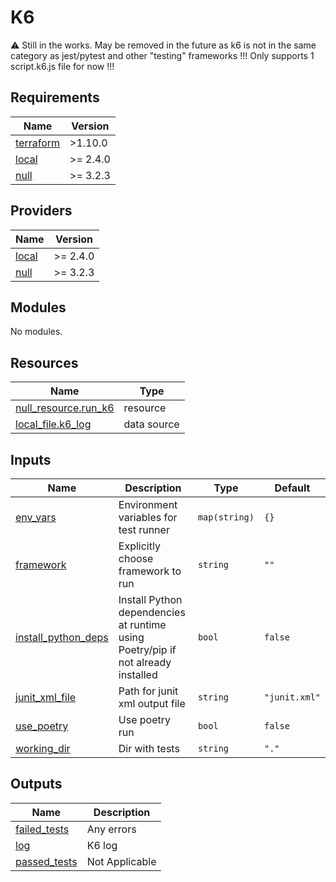 # K6

⚠️ Still in the works. May be removed in the future as k6 is not in the same category as jest/pytest and other "testing" frameworks
!!! Only supports 1 script.k6.js file for now !!!

<!-- BEGIN_TF_DOCS -->
## Requirements

| Name | Version |
|------|---------|
| <a name="requirement_terraform"></a> [terraform](#requirement\_terraform) | >1.10.0 |
| <a name="requirement_local"></a> [local](#requirement\_local) | >= 2.4.0 |
| <a name="requirement_null"></a> [null](#requirement\_null) | >= 3.2.3 |

## Providers

| Name | Version |
|------|---------|
| <a name="provider_local"></a> [local](#provider\_local) | >= 2.4.0 |
| <a name="provider_null"></a> [null](#provider\_null) | >= 3.2.3 |

## Modules

No modules.

## Resources

| Name | Type |
|------|------|
| [null_resource.run_k6](https://registry.terraform.io/providers/hashicorp/null/latest/docs/resources/resource) | resource |
| [local_file.k6_log](https://registry.terraform.io/providers/hashicorp/local/latest/docs/data-sources/file) | data source |

## Inputs

| Name | Description | Type | Default |
|------|-------------|------|---------|
| <a name="input_env_vars"></a> [env\_vars](#input\_env\_vars) | Environment variables for test runner | `map(string)` | `{}` |
| <a name="input_framework"></a> [framework](#input\_framework) | Explicitly choose framework to run | `string` | `""` |
| <a name="input_install_python_deps"></a> [install\_python\_deps](#input\_install\_python\_deps) | Install Python dependencies at runtime using Poetry/pip if not already installed | `bool` | `false` |
| <a name="input_junit_xml_file"></a> [junit\_xml\_file](#input\_junit\_xml\_file) | Path for junit xml output file | `string` | `"junit.xml"` |
| <a name="input_use_poetry"></a> [use\_poetry](#input\_use\_poetry) | Use poetry run | `bool` | `false` |
| <a name="input_working_dir"></a> [working\_dir](#input\_working\_dir) | Dir with tests | `string` | `"."` |

## Outputs

| Name | Description |
|------|-------------|
| <a name="output_failed_tests"></a> [failed\_tests](#output\_failed\_tests) | Any errors |
| <a name="output_log"></a> [log](#output\_log) | K6 log |
| <a name="output_passed_tests"></a> [passed\_tests](#output\_passed\_tests) | Not Applicable |
<!-- END_TF_DOCS -->
